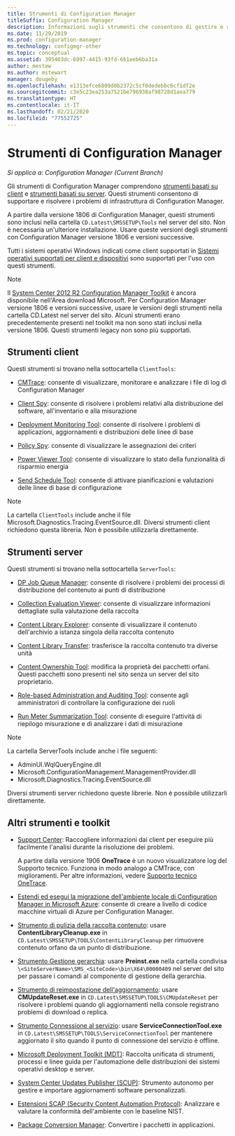 ```yaml
---
title: Strumenti di Configuration Manager
titleSuffix: Configuration Manager
description: Informazioni sugli strumenti che consentono di gestire e risolvere i problemi di infrastruttura di Configuration Manager.
ms.date: 11/29/2019
ms.prod: configuration-manager
ms.technology: configmgr-other
ms.topic: conceptual
ms.assetid: 395403dc-6997-4415-93fd-6b1eeb6ba31a
author: mestew
ms.author: mstewart
manager: dougeby
ms.openlocfilehash: e1313efce6809d0b2372c5cf0dedebbc6cf1df2e
ms.sourcegitcommit: c3e5c23ea253a7521be796938af98728d1aea779
ms.translationtype: HT
ms.contentlocale: it-IT
ms.lasthandoff: 02/21/2020
ms.locfileid: "77552725"
---
```

# <a name="configuration-manager-tools"></a>Strumenti di Configuration Manager

*Si applica a: Configuration Manager (Current Branch)*

Gli strumenti di Configuration Manager comprendono [strumenti basati su client](#client-tools) e [strumenti basati su server](#server-tools). Questi strumenti consentono di supportare e risolvere i problemi di infrastruttura di Configuration Manager.

A partire dalla versione 1806 di Configuration Manager, questi strumenti sono inclusi nella cartella `CD.Latest\SMSSETUP\Tools` nel server del sito. Non è necessaria un'ulteriore installazione.<!--1357145--> Usare queste versioni degli strumenti con Configuration Manager versione 1806 e versioni successive.

Tutti i sistemi operativi Windows indicati come client supportati in [Sistemi operativi supportati per client e dispositivi](https://docs.microsoft.com/sccm/core/plan-design/configs/supported-operating-systems-for-clients-and-devices) sono supportati per l'uso con questi strumenti.

> [!Note]  
> Il [System Center 2012 R2 Configuration Manager Toolkit](https://www.microsoft.com/download/details.aspx?id=50012) è ancora disponibile nell'Area download Microsoft. Per Configuration Manager versione 1806 e versioni successive, usare le versioni degli strumenti nella cartella CD.Latest nel server del sito. Alcuni strumenti erano precedentemente presenti nel toolkit ma non sono stati inclusi nella versione 1806. Questi strumenti legacy non sono più supportati.


## <a name="client-tools"></a>Strumenti client

Questi strumenti si trovano nella sottocartella `ClientTools`:

- [CMTrace](/sccm/core/support/cmtrace): consente di visualizzare, monitorare e analizzare i file di log di Configuration Manager  

- [Client Spy](/sccm/core/support/clispy): consente di risolvere i problemi relativi alla distribuzione del software, all'inventario e alla misurazione

- [Deployment Monitoring Tool](/sccm/core/support/deployment-monitoring-tool): consente di risolvere i problemi di applicazioni, aggiornamenti e distribuzioni delle linee di base  

- [Policy Spy](/sccm/core/support/policy-spy): consente di visualizzare le assegnazioni dei criteri  

- [Power Viewer Tool](/sccm/core/support/power-viewer-tool): consente di visualizzare lo stato della funzionalità di risparmio energia  

- [Send Schedule Tool](/sccm/core/support/send-schedule-tool): consente di attivare pianificazioni e valutazioni delle linee di base di configurazione  

> [!Note]  
> La cartella `ClientTools` include anche il file Microsoft.Diagnostics.Tracing.EventSource.dll. Diversi strumenti client richiedono questa libreria. Non è possibile utilizzarla direttamente.  


## <a name="server-tools"></a>Strumenti server

Questi strumenti si trovano nella sottocartella `ServerTools`:

- [DP Job Queue Manager](/sccm/core/support/dp-job-manager): consente di risolvere i problemi dei processi di distribuzione del contenuto ai punti di distribuzione  

- [Collection Evaluation Viewer](/sccm/core/support/ceviewer): consente di visualizzare informazioni dettagliate sulla valutazione della raccolta  

- [Content Library Explorer](/sccm/core/support/content-library-explorer): consente di visualizzare il contenuto dell'archivio a istanza singola della raccolta contenuto  

- [Content Library Transfer](/sccm/core/support/content-library-transfer): trasferisce la raccolta contenuto tra diverse unità  

- [Content Ownership Tool](/sccm/core/support/content-ownership-tool): modifica la proprietà dei pacchetti orfani. Questi pacchetti sono presenti nel sito senza un server del sito proprietario.

- [Role-based Administration and Auditing Tool](/sccm/core/support/rbaviewer): consente agli amministratori di controllare la configurazione dei ruoli  

- [Run Meter Summarization Tool](/sccm/core/support/run-meter-summ): consente di eseguire l'attività di riepilogo misurazione e di analizzare i dati di misurazione

> [!Note]  
> La cartella ServerTools include anche i file seguenti:
>
> - AdminUI.WqlQueryEngine.dll
> - Microsoft.ConfigurationManagement.ManagementProvider.dll
> - Microsoft.Diagnostics.Tracing.EventSource.dll
>
> Diversi strumenti server richiedono queste librerie. Non è possibile utilizzarli direttamente.  

## <a name="other-tools-and-toolkits"></a>Altri strumenti e toolkit

- [Support Center](/sccm/core/support/support-center): Raccogliere informazioni dai client per eseguire più facilmente l'analisi durante la risoluzione dei problemi.

    A partire dalla versione 1906 **OneTrace** è un nuovo visualizzatore log del Supporto tecnico. Funziona in modo analogo a CMTrace, con miglioramenti. Per altre informazioni, vedere [Supporto tecnico OneTrace](/sccm/core/support/support-center-onetrace).

- [Estendi ed esegui la migrazione dell'ambiente locale di Configuration Manager in Microsoft Azure](/sccm/core/support/azure-migration-tool): consente di creare a livello di codice macchine virtuali di Azure per Configuration Manager. <!--3556022--> 

- [Strumento di pulizia della raccolta contenuto](/sccm/core/plan-design/hierarchy/content-library-cleanup-tool): usare **ContentLibraryCleanup.exe** in `CD.Latest\SMSSETUP\TOOLS\ContentLibraryCleanup` per rimuovere contenuto orfano da un punto di distribuzione.  

- [Strumento Gestione gerarchia](/sccm/core/servers/manage/hierarchy-maintenance-tool-preinst.exe): usare **Preinst.exe** nella cartella condivisa `\<SiteServerName>\SMS_<SiteCode>\bin\X64\00000409` nel server del sito per passare i comandi al componente di gestione della gerarchia.  

- [Strumento di reimpostazione dell'aggiornamento](/sccm/core/servers/manage/update-reset-tool): usare **CMUpdateReset.exe** in `CD.Latest\SMSSETUP\TOOLS\CMUpdateReset` per risolvere i problemi quando gli aggiornamenti nella console registrano problemi di download o replica.  

- [Strumento Connessione al servizio](/sccm/core/servers/manage/use-the-service-connection-tool): usare **ServiceConnectionTool.exe** in `CD.Latest\SMSSETUP\TOOLS\ServiceConnectionTool` per mantenere aggiornato il sito quando il punto di connessione del servizio è offline.  

- [Microsoft Deployment Toolkit (MDT)](/sccm/mdt/): Raccolta unificata di strumenti, processi e linee guida per l'automazione delle distribuzioni dei sistemi operativi desktop e server.

- [System Center Updates Publisher (SCUP)](/sccm/sum/tools/updates-publisher): Strumento autonomo per gestire e importare aggiornamenti software personalizzati.

- [Estensioni SCAP (Security Content Automation Protocol)](/sccm/compliance/plan-design/scap/about-scap): Analizzare e valutare la conformità dell'ambiente con le baseline NIST.

- [Package Conversion Manager](/sccm/apps/pcm/package-conversion-manager): Convertire i pacchetti in applicazioni.

